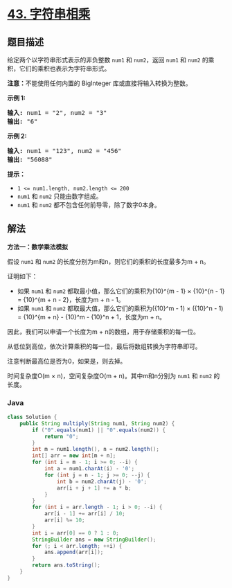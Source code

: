 # [43. 字符串相乘](https://leetcode.cn/problems/multiply-strings)

## 题目描述

<p>给定两个以字符串形式表示的非负整数&nbsp;<code>num1</code>&nbsp;和&nbsp;<code>num2</code>，返回&nbsp;<code>num1</code>&nbsp;和&nbsp;<code>num2</code>&nbsp;的乘积，它们的乘积也表示为字符串形式。</p>

<p><strong>注意：</strong>不能使用任何内置的 BigInteger 库或直接将输入转换为整数。</p>

<p><strong>示例 1:</strong></p>

<pre>
<strong>输入:</strong> num1 = "2", num2 = "3"
<strong>输出:</strong> "6"</pre>

<p><strong>示例&nbsp;2:</strong></p>

<pre>
<strong>输入:</strong> num1 = "123", num2 = "456"
<strong>输出:</strong> "56088"</pre>

<p><strong>提示：</strong></p>

<ul>
	<li><code>1 &lt;= num1.length, num2.length &lt;= 200</code></li>
	<li><code>num1</code>&nbsp;和 <code>num2</code>&nbsp;只能由数字组成。</li>
	<li><code>num1</code>&nbsp;和 <code>num2</code>&nbsp;都不包含任何前导零，除了数字0本身。</li>
</ul>

## 解法

**方法一：数学乘法模拟**

假设 `num1` 和 `num2` 的长度分别为m和n，则它们的乘积的长度最多为m + n。

证明如下：

-   如果 `num1` 和 `num2` 都取最小值，那么它们的乘积为{10}^{m - 1} × {10}^{n - 1} = {10}^{m + n - 2}，长度为m + n - 1。
-   如果 `num1` 和 `num2` 都取最大值，那么它们的乘积为({10}^m - 1) × ({10}^n - 1) = {10}^{m + n} - {10}^m - {10}^n + 1，长度为m + n。

因此，我们可以申请一个长度为m + n的数组，用于存储乘积的每一位。

从低位到高位，依次计算乘积的每一位，最后将数组转换为字符串即可。

注意判断最高位是否为0，如果是，则去掉。

时间复杂度O(m × n)，空间复杂度O(m + n)。其中m和n分别为 `num1` 和 `num2` 的长度。

### **Java**

```java
class Solution {
    public String multiply(String num1, String num2) {
        if ("0".equals(num1) || "0".equals(num2)) {
            return "0";
        }
        int m = num1.length(), n = num2.length();
        int[] arr = new int[m + n];
        for (int i = m - 1; i >= 0; --i) {
            int a = num1.charAt(i) - '0';
            for (int j = n - 1; j >= 0; --j) {
                int b = num2.charAt(j) - '0';
                arr[i + j + 1] += a * b;
            }
        }
        for (int i = arr.length - 1; i > 0; --i) {
            arr[i - 1] += arr[i] / 10;
            arr[i] %= 10;
        }
        int i = arr[0] == 0 ? 1 : 0;
        StringBuilder ans = new StringBuilder();
        for (; i < arr.length; ++i) {
            ans.append(arr[i]);
        }
        return ans.toString();
    }
}
```
